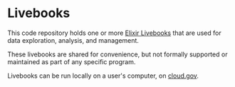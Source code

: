 # Livebooks

This code repository holds one or more
[Elixir Livebooks](https://livebook.dev/)
that are used for data exploration, analysis, and management.

These livebooks are shared for convenience, but not formally supported or maintained as part of any specific program.

Livebooks can be run locally on a user's computer, on [cloud.gov](https://cloud.gov).